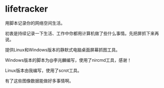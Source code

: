 # lifetracker
用脚本记录你的网络空间生活。

初衷是持续记录一下生活、工作中你都用计算机做了些什么事情。先把屏抓下来再说。

提供Linux和Windows版本的静默式电脑桌面屏幕抓图工具。

Windows版本的脚本为@李兆麟编写，使用了nircmd工具，感谢！

Linux版本由我编写，使用了scrot工具。

有了这些图像数据能做好多事情啊。



